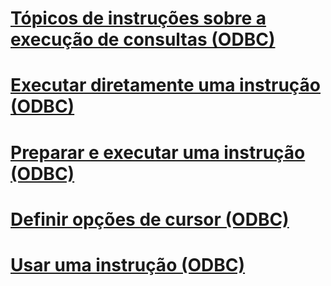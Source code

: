 # [Tópicos de instruções sobre a execução de consultas (ODBC)](executing-queries-how-to-topics-odbc.md)
# [Executar diretamente uma instrução (ODBC)](execute-a-statement-directly-odbc.md)
# [Preparar e executar uma instrução (ODBC)](prepare-and-execute-a-statement-odbc.md)
# [Definir opções de cursor (ODBC)](set-cursor-options-odbc.md)
# [Usar uma instrução (ODBC)](use-a-statement-odbc.md)
